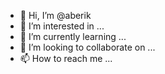 - 👋 Hi, I’m @aberik
- 👀 I’m interested in ...
- 🌱 I’m currently learning ...
- 💞️ I’m looking to collaborate on ...
- 📫 How to reach me ...

<!---
aberik/aberik is a ✨ special ✨ repository because its `README.md` (this file) appears on your GitHub profile.
You can click the Preview link to take a look at your changes.
--->
